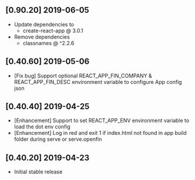 ## [0.90.20] 2019-06-05
- Update dependencies to
    - create-react-app @ 3.0.1
- Remove dependencies
    - classnames @ ^2.2.6
## [0.40.60] 2019-05-06
- [Fix bug] Support optional REACT_APP_FIN_COMPANY & REACT_APP_FIN_DESC environment variable to configure App config json

## [0.40.40] 2019-04-25
- [Enhancement] Support to set REACT_APP_ENV environment variable to load the dot env config
- [Enhancement] Log in red and exit 1 if index.html not found in app build folder during serve or serve.openfin

## [0.40.20] 2019-04-23
- Initial stable release
